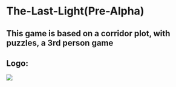 # The-Last-Light(Pre-Alpha)
## This game is based on a corridor plot, with puzzles, a 3rd person game
## **Logo:**
![](https://i.ibb.co/G4ZfmxnY/Screenshot-2025-09-09-205030.jpg)
